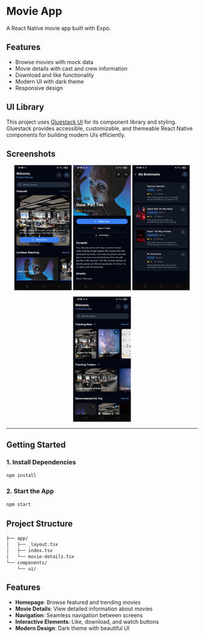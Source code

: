 # Movie App

A React Native movie app built with Expo.

## Features

- Browse movies with mock data
- Movie details with cast and crew information
- Download and like functionality
- Modern UI with dark theme
- Responsive design

## UI Library

This project uses [Gluestack UI](https://ui.gluestack.io/) for its component library and styling. Gluestack provides accessible, customizable, and themeable React Native components for building modern UIs efficiently.

## Screenshots

<p align="center">
  <img src="assets/screenshots/4.jpg" width="30%" />
  <img src="assets/screenshots/2.jpg" width="30%" />
  <img src="assets/screenshots/1.jpg" width="30%" />
</p>
<p align="center">
  <img src="assets/screenshots/3.jpg" width="30%" />
</p>

---

## Getting Started

### 1. Install Dependencies

```bash
npm install
```

### 2. Start the App

```bash
npm start
```

## Project Structure

```
├── app/
│   ├── _layout.tsx
│   ├── index.tsx
│   └── movie-details.tsx
└── components/
    └── ui/
```

## Features

- **Homepage**: Browse featured and trending movies
- **Movie Details**: View detailed information about movies
- **Navigation**: Seamless navigation between screens
- **Interactive Elements**: Like, download, and watch buttons
- **Modern Design**: Dark theme with beautiful UI 